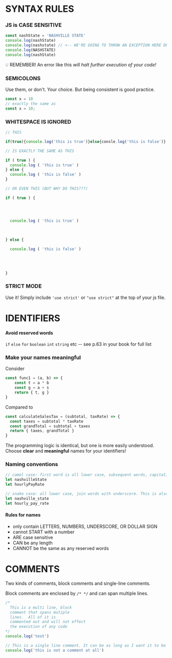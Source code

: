 # SYNTAX RULES

### JS is __CASE SENSITIVE__

```js
const nashState = 'NASHVILLE STATE'
console.log(nashState)
console.log(nashstate) // <-- WE'RE GOING TO THROW AN EXCEPTION HERE DUE TO CASE DIFFERENCE
console.log(NASHSTATE)
console.log(nashState)
```
💡 REMEMBER! An error like this _will halt further execution of your code!_

### SEMICOLONS

Use them, or don't.  Your choice.  But being consistent is good practice.

```js 
const x = 10 
// exactly the same as 
const x = 10; 
```

### WHITESPACE IS IGNORED

```js 
// THIS

if(true){console.log('this is true')}else{consle.log('this is false')}

// IS EXACTLY THE SAME AS THIS 

if ( true ) {
  console.log ( 'this is true' )
} else {
  console.log ( 'this is false' )
}

// OR EVEN THIS (BUT WHY DO THIS???)

if ( true ) {




  console.log ( 'this is true' )
  
  
  
} else {

  console.log ( 'this is false' )
  
  
  
  
}
```

### STRICT MODE

Use it!  Simply include `'use strict'` or `"use strict"` at the top of your js file.  

# IDENTIFIERS

#### Avoid reserved words

`if` `else` `for` `boolean` `int` `string` etc -- see p.63 in your book for full list

### Make your names meaningful

Consider 

```js 
const func1 = (a, b) => {
    const t = a * b
    const g = a + s 
    return { t, g }
}
```

Compared to 

```js
const calculateSalesTax = (subtotal, taxRate) => {
  const taxes = subtotal * taxRate 
  const grandTotal = subtotal + taxes
  return { taxes, grandTotal }
}
```

The programming logic is identical, but one is more easily understood.  Choose __clear__ and __meaningful__ names for your identifiers!

### Naming conventions

```js 
// camel case: first word is all lower case, subsequent words, capitalize first letter.  This is the normal JS convention
let nashvilleState
let hourlyPayRate

// snake case: all lower case, join words with underscore. This is also acceptable
let nashville_state
let hourly_pay_rate
```

#### Rules for names 
- only contain LETTERS, NUMBERS, UNDERSCORE, OR DOLLAR SIGN
- cannot START with a number 
- ARE case sensitive
- CAN be any length 
- CANNOT be the same as any reserved words 

# COMMENTS

Two kinds of comments, block comments and single-line comments.  

Block comments are enclosed by `/* */` and can span multiple lines.

```js 
/*
  This is a multi line, block
  comment that spans mutiple
  lines.  All of it is 
  commented out and will not effect
  the execution of any code
*/
console.log('test')

// This is a single line comment. It can be as long as I want it to be but it must be contained on this line. If I press enter, I'll no longer be in a comment
console.log('this is not a comment at all')
```
